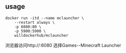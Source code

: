 ## usage
```
docker run -itd --name mclauncher \
	--restart always \
	-p 6080:80 \
	-p 5900:5900 \
	willdockerhub/mclauncher
```

浏览器访问http://<your-ip>:6080
选择Games--Minecraft Launcher
